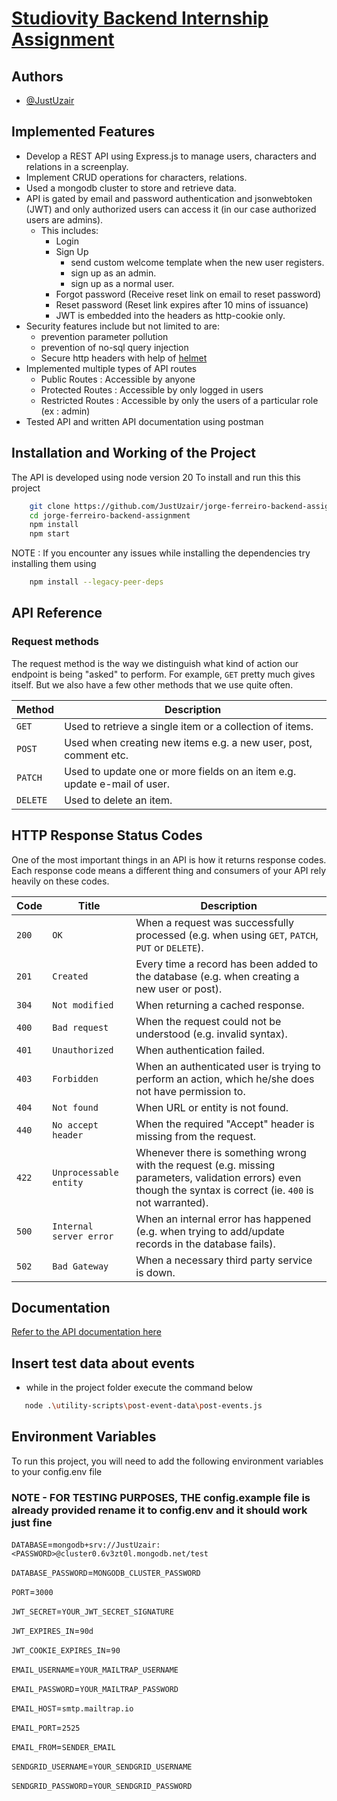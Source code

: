 # [Studiovity Backend Internship Assignment](https://studiovity.notion.site/Backend-Engineer-Assignment-52ce701ca7e240eb841e1f2a84abbf8d)

## Authors

- [@JustUzair](https://www.github.com/JustUzair)

## Implemented Features

- Develop a REST API using Express.js to manage users, characters and relations in a screenplay.
- Implement CRUD operations for characters, relations.
- Used a mongodb cluster to store and retrieve data.
- API is gated by email and password authentication and jsonwebtoken (JWT) and only authorized users can access it (in our case authorized users are admins).
  - This includes:
    - Login
    - Sign Up
      - send custom welcome template when the new user registers.
      - sign up as an admin.
      - sign up as a normal user.
    - Forgot password (Receive reset link on email to reset password)
    - Reset password (Reset link expires after 10 mins of issuance)
    - JWT is embedded into the headers as http-cookie only.
- Security features include but not limited to are:
  - prevention parameter pollution
  - prevention of no-sql query injection
  - Secure http headers with help of [helmet](https://github.com/helmetjs/helmet)
- Implemented multiple types of API routes
  - Public Routes : Accessible by anyone
  - Protected Routes : Accessible by only logged in users
  - Restricted Routes : Accessible by only the users of a particular role (ex : admin)
- Tested API and written API documentation using postman

## Installation and Working of the Project

The API is developed using node version 20
To install and run this this project

```bash
    git clone https://github.com/JustUzair/jorge-ferreiro-backend-assignment.git
    cd jorge-ferreiro-backend-assignment
    npm install
    npm start
```

NOTE : If you encounter any issues while installing the dependencies try installing them using

```bash
    npm install --legacy-peer-deps
```

## API Reference

### Request methods

The request method is the way we distinguish what kind of action our endpoint is being "asked" to perform. For example, `GET` pretty much gives itself. But we also have a few other methods that we use quite often.

| Method   | Description                                                              |
| -------- | ------------------------------------------------------------------------ |
| `GET`    | Used to retrieve a single item or a collection of items.                 |
| `POST`   | Used when creating new items e.g. a new user, post, comment etc.         |
| `PATCH`  | Used to update one or more fields on an item e.g. update e-mail of user. |
| `DELETE` | Used to delete an item.                                                  |

## HTTP Response Status Codes

One of the most important things in an API is how it returns response codes. Each response code means a different thing and consumers of your API rely heavily on these codes.

| Code  | Title                   | Description                                                                                                                                                     |
| ----- | ----------------------- | --------------------------------------------------------------------------------------------------------------------------------------------------------------- |
| `200` | `OK`                    | When a request was successfully processed (e.g. when using `GET`, `PATCH`, `PUT` or `DELETE`).                                                                  |
| `201` | `Created`               | Every time a record has been added to the database (e.g. when creating a new user or post).                                                                     |
| `304` | `Not modified`          | When returning a cached response.                                                                                                                               |
| `400` | `Bad request`           | When the request could not be understood (e.g. invalid syntax).                                                                                                 |
| `401` | `Unauthorized`          | When authentication failed.                                                                                                                                     |
| `403` | `Forbidden`             | When an authenticated user is trying to perform an action, which he/she does not have permission to.                                                            |
| `404` | `Not found`             | When URL or entity is not found.                                                                                                                                |
| `440` | `No accept header`      | When the required "Accept" header is missing from the request.                                                                                                  |
| `422` | `Unprocessable entity`  | Whenever there is something wrong with the request (e.g. missing parameters, validation errors) even though the syntax is correct (ie. `400` is not warranted). |
| `500` | `Internal server error` | When an internal error has happened (e.g. when trying to add/update records in the database fails).                                                             |
| `502` | `Bad Gateway`           | When a necessary third party service is down.                                                                                                                   |

## Documentation

[Refer to the API documentation here](https://documenter.getpostman.com/view/20867739/2s9Y5SXRiA)

## Insert test data about events

- while in the project folder execute the command below
```bash
   node .\utility-scripts\post-event-data\post-events.js
```

## Environment Variables

To run this project, you will need to add the following environment variables to your config.env file

### NOTE - FOR TESTING PURPOSES, THE config.example file is already provided rename it to config.env and it should work just fine

`DATABASE`=`mongodb+srv://JustUzair:<PASSWORD>@cluster0.6v3zt0l.mongodb.net/test`

`DATABASE_PASSWORD`=`MONGODB_CLUSTER_PASSWORD`

`PORT`=`3000`

`JWT_SECRET`=`YOUR_JWT_SECRET_SIGNATURE`

`JWT_EXPIRES_IN`=`90d`

`JWT_COOKIE_EXPIRES_IN`=`90`

`EMAIL_USERNAME`=`YOUR_MAILTRAP_USERNAME`

`EMAIL_PASSWORD`=`YOUR_MAILTRAP_PASSWORD`

`EMAIL_HOST`=`smtp.mailtrap.io`

`EMAIL_PORT`=`2525`

`EMAIL_FROM`=`SENDER_EMAIL`

`SENDGRID_USERNAME`=`YOUR_SENDGRID_USERNAME`

`SENDGRID_PASSWORD`=`YOUR_SENDGRID_PASSWORD`
